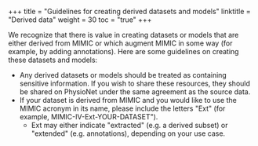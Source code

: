 +++
title = "Guidelines for creating derived datasets and models"
linktitle = "Derived data"
weight = 30
toc = "true"
+++

We recognize that there is value in creating datasets or models that are either derived from MIMIC or which augment MIMIC in some way (for example, by adding annotations). Here are some guidelines on creating these datasets and models:

- Any derived datasets or models should be treated as containing sensitive information. If you wish to share these resources, they should be shared on PhysioNet under the same agreement as the source data.
- If your dataset is derived from MIMIC and you would like to use the MIMIC acronym in its name, please include the letters "Ext" (for example, MIMIC-IV-Ext-YOUR-DATASET"). 
  - Ext may either indicate "extracted" (e.g. a derived subset) or "extended" (e.g. annotations), depending on your use case.
